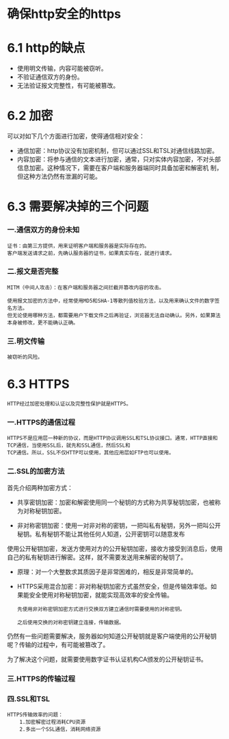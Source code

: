 # 确保http安全的https
# 6.1 http的缺点
  * 使用明文传输，内容可能被窃听。
  * 不验证通信双方的身份。  
  * 无法验证报文完整性，有可能被篡改。
  
# 6.2 加密

可以对如下几个方面进行加密，使得通信相对安全：

  * 通信加密：http协议没有加密机制，但可以通过SSL和TSL对通信线路加密。
  * 内容加密：将参与通信的文本进行加密，通常，只对实体内容加密，不对头部信息加密。这种情况下，需要在客户端和服务器端同时具备加密和解密机
  制，但这种方法仍然有泄漏的可能。
# 6.3 需要解决掉的三个问题

  ### 一.通信双方的身份未知
    证书：由第三方提供，用来证明客户端和服务器是实际存在的。
    客户端发送请求之前，先确认服务器的证书，如果真实存在，就进行请求。
    
  ### 二.报文是否完整
    MITM（中间人攻击）：在客户端和服务器之间拦截并篡改内容的攻击。  
    
    使用报文加密的方法中，经常使用MD5和SHA-1等散列值校验方法，以及用来确认文件的数字签名方法。
    但无论使用哪种方法，都需要用户下载文件之后再验证，浏览器无法自动确认。另外，如果算法本身被修改，更不能确认正确。
  ### 三.明文传输
    被窃听的风险。
    
# 6.3 HTTPS
    HTTP经过加密处理和认证以及完整性保护就是HTTPS。
    
  ### 一.HTTPS的通信过程    
    HTTPS不是应用层一种新的协议，而是HTTP协议调用SSL和TSL协议接口。通常，HTTP直接和TCP通信，当使用SSL后，就先和SSL通信，然后SSL和
    TCP通信。所以，SSL不仅HTTP可以使用，其他应用层如FTP也可以使用。
  ### 二.SSL的加密方法
  
  首先介绍两种加密方式：
  
  * 共享密钥加密：加密和解密使用同一个秘钥的方式称为共享秘钥加密，也被称为对称秘钥加密。
  
  * 非对称密钥加密：使用一对非对称的密钥，一把叫私有秘钥，另外一把叫公开秘钥。私有秘钥不能让其他任何人知道，公开密钥可以随意发布
  
  使用公开秘钥加密，发送方使用对方的公开秘钥加密，接收方接受到消息后，使用自己的私有秘钥进行解密。这样，就不需要发送用来解密的秘钥了。
  
  * 原理：对一个大整数求其质因子是非常困难的，相反是非常简单的。
  
  * HTTPS采用混合加密：非对称秘钥加密方式虽然安全，但是传输效率低。如果能安全使用对称秘钥加密，就能实现高效率的安全传输。
                    
        先使用非对称密钥加密方式进行交换双方建立通信时需要使用的对称密钥。
        
        之后使用交换的对称密钥建立连接，传输数据。
        
  仍然有一些问题需要解决，服务器如何知道公开秘钥就是客户端使用的公开秘钥呢？传输的过程中，有可能被篡改了。
  
  为了解决这个问题，就需要使用数字证书认证机构CA颁发的公开秘钥证书。
  
    
### 三.HTTPS的传输过程

  
 
  ### 四.SSL和TSL
    HTTPS传输效率的问题：
        1.加密解密过程消耗CPU资源
        2.多出一个SSL通信，消耗网络资源      
